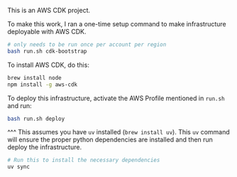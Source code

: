 This is an AWS CDK project.

To make this work, I ran a one-time setup command to make infrastructure deployable with AWS CDK.

```bash
# only needs to be run once per account per region
bash run.sh cdk-bootstrap
```

To install AWS CDK, do this:

```bash
brew install node
npm install -g aws-cdk
```

To deploy this infrastructure, activate the AWS Profile mentioned in `run.sh` and run:

```bash
bash run.sh deploy
```

^^^ This assumes you have `uv` installed (`brew install uv`). This `uv` command
will ensure the proper python dependencies are installed and then run deploy the infrastructure.

```bash
# Run this to install the necessary dependencies
uv sync
```

